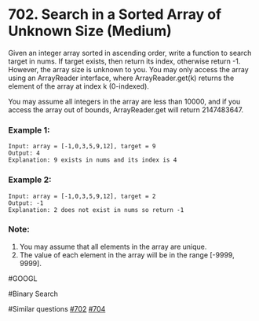 # 702. Search in a Sorted Array of Unknown Size (Medium)

Given an integer array sorted in ascending order, write a function to search target in nums.  If target exists, then return its index, otherwise return -1. However, the array size is unknown to you. You may only access the array using an ArrayReader interface, where ArrayReader.get(k) returns the element of the array at index k (0-indexed).

You may assume all integers in the array are less than 10000, and if you access the array out of bounds, ArrayReader.get will return 2147483647.

### Example 1:
```
Input: array = [-1,0,3,5,9,12], target = 9
Output: 4
Explanation: 9 exists in nums and its index is 4
```
### Example 2:
```
Input: array = [-1,0,3,5,9,12], target = 2
Output: -1
Explanation: 2 does not exist in nums so return -1
```
### Note:
1. You may assume that all elements in the array are unique.
2. The value of each element in the array will be in the range [-9999, 9999].

#GOOGL

#Binary Search

#Similar questions [#702](../p702m/README.md) [#704](../p704e/README.md)
